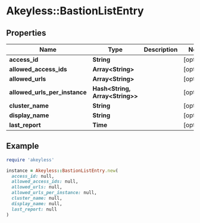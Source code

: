 # Akeyless::BastionListEntry

## Properties

| Name | Type | Description | Notes |
| ---- | ---- | ----------- | ----- |
| **access_id** | **String** |  | [optional] |
| **allowed_access_ids** | **Array&lt;String&gt;** |  | [optional] |
| **allowed_urls** | **Array&lt;String&gt;** |  | [optional] |
| **allowed_urls_per_instance** | **Hash&lt;String, Array&lt;String&gt;&gt;** |  | [optional] |
| **cluster_name** | **String** |  | [optional] |
| **display_name** | **String** |  | [optional] |
| **last_report** | **Time** |  | [optional] |

## Example

```ruby
require 'akeyless'

instance = Akeyless::BastionListEntry.new(
  access_id: null,
  allowed_access_ids: null,
  allowed_urls: null,
  allowed_urls_per_instance: null,
  cluster_name: null,
  display_name: null,
  last_report: null
)
```

